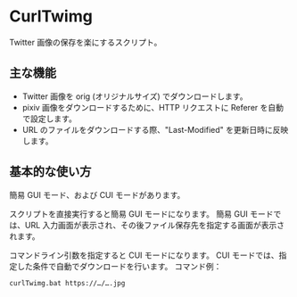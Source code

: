 # CurlTwimg

Twitter 画像の保存を楽にするスクリプト。


## 主な機能

- Twitter 画像を orig (オリジナルサイズ) でダウンロードします。
- pixiv 画像をダウンロードするために、HTTP リクエストに Referer を自動で設定します。
- URL のファイルをダウンロードする際、"Last-Modified" を更新日時に反映します。


## 基本的な使い方

簡易 GUI モード、および CUI モードがあります。

スクリプトを直接実行すると簡易 GUI モードになります。
簡易 GUI モードでは、URL 入力画面が表示され、その後ファイル保存先を指定する画面が表示されます。

コマンドライン引数を指定すると CUI モードになります。
CUI モードでは、指定した条件で自動でダウンロードを行います。
コマンド例：

```
curlTwimg.bat https://…/….jpg
```
